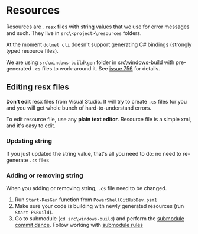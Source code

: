 # Resources

Resources are `.resx` files with string values that we use for error messages and such.
They live in `src\<project>\resources` folders.

At the moment `dotnet cli` doesn't support generating C# bindings (strongly typed resource files).

We are using `src\windows-build\gen` folder in [src\windows-build](https://github.com/PowerShell/psl-windows-build) 
with pre-generated `.cs` files to work-around it.
See [issue 756](https://github.com/PowerShell/PowerShell/issues/746) for details.

## Editing resx files

**Don't edit** resx files from Visual Studio. 
It will try to create `.cs` files for you and you will get whole bunch of hard-to-understand errors.

To edit resource file, use any **plain text editor**. 
Resource file is a simple xml, and it's easy to edit.

### Updating string

If you just updated the string value, that's all you need to do: no need to re-generate `.cs` files

### Adding or removing string

When you adding or removing string, `.cs` file need to be changed.

1. Run `Start-ResGen` function from `PowerShellGitHubDev.psm1`
1. Make sure your code is building with newly generated resources (run `Start-PSBuild`).
1. Go to submodule (`cd src\windows-build`) and perform the [submodule commit dance](docs/git/committing.md).
Follow working with [submodule rules](CONTRIBUTING.md#submodules)
